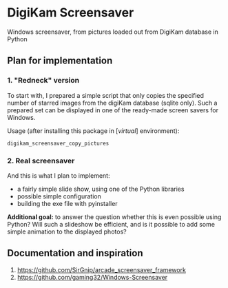 # DigiKam Screensaver
Windows screensaver, from pictures loaded out from DigiKam database in Python

## Plan for implementation

### 1. "Redneck" version

To start with, I prepared a simple script that only copies the specified number of starred images from the digiKam database (sqlite only). Such a prepared set can be displayed in one of the ready-made screen savers for Windows.

Usage (after installing this package in [*virtual*] environment):

    digikam_screensaver_copy_pictures

### 2. Real screensaver

And this is what I plan to implement:

- a fairly simple slide show, using one of the Python libraries
- possible simple configuration
- building the exe file with pyinstaller

**Additional goal:** to answer the question whether this is even possible using Python? Will such a slideshow be efficient, and is it possible to add some simple animation to the displayed photos?

## Documentation and inspiration

1. https://github.com/SirGnip/arcade_screensaver_framework
2. https://github.com/gaming32/Windows-Screensaver
